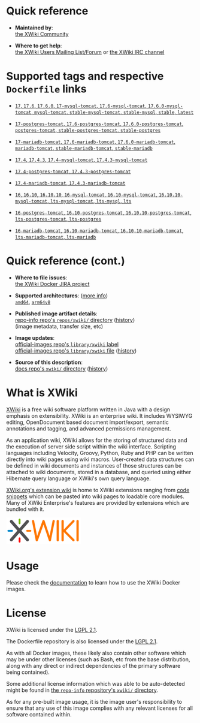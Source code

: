 <!--

********************************************************************************

WARNING:

    DO NOT EDIT "xwiki/README.md"

    IT IS AUTO-GENERATED

    (from the other files in "xwiki/" combined with a set of templates)

********************************************************************************

-->

# Quick reference

-	**Maintained by**:  
	[the XWiki Community](https://github.com/xwiki-contrib/docker-xwiki)

-	**Where to get help**:  
	[the XWiki Users Mailing List/Forum](http://dev.xwiki.org/xwiki/bin/view/Community/MailingLists) or [the XWiki IRC channel](http://dev.xwiki.org/xwiki/bin/view/Community/IRC)

# Supported tags and respective `Dockerfile` links

-	[`17`, `17.6`, `17.6.0`, `17-mysql-tomcat`, `17.6-mysql-tomcat`, `17.6.0-mysql-tomcat`, `mysql-tomcat`, `stable-mysql-tomcat`, `stable-mysql`, `stable`, `latest`](https://github.com/xwiki-contrib/docker-xwiki/blob/86822213c6df9f780302fb62c6d5320ce202bd82/17/mysql-tomcat/Dockerfile)

-	[`17-postgres-tomcat`, `17.6-postgres-tomcat`, `17.6.0-postgres-tomcat`, `postgres-tomcat`, `stable-postgres-tomcat`, `stable-postgres`](https://github.com/xwiki-contrib/docker-xwiki/blob/86822213c6df9f780302fb62c6d5320ce202bd82/17/postgres-tomcat/Dockerfile)

-	[`17-mariadb-tomcat`, `17.6-mariadb-tomcat`, `17.6.0-mariadb-tomcat`, `mariadb-tomcat`, `stable-mariadb-tomcat`, `stable-mariadb`](https://github.com/xwiki-contrib/docker-xwiki/blob/86822213c6df9f780302fb62c6d5320ce202bd82/17/mariadb-tomcat/Dockerfile)

-	[`17.4`, `17.4.3`, `17.4-mysql-tomcat`, `17.4.3-mysql-tomcat`](https://github.com/xwiki-contrib/docker-xwiki/blob/3124f5461041a31df19126df2da33843b82ff30a/17.4/mysql-tomcat/Dockerfile)

-	[`17.4-postgres-tomcat`, `17.4.3-postgres-tomcat`](https://github.com/xwiki-contrib/docker-xwiki/blob/3124f5461041a31df19126df2da33843b82ff30a/17.4/postgres-tomcat/Dockerfile)

-	[`17.4-mariadb-tomcat`, `17.4.3-mariadb-tomcat`](https://github.com/xwiki-contrib/docker-xwiki/blob/3124f5461041a31df19126df2da33843b82ff30a/17.4/mariadb-tomcat/Dockerfile)

-	[`16`, `16.10`, `16.10.10`, `16-mysql-tomcat`, `16.10-mysql-tomcat`, `16.10.10-mysql-tomcat`, `lts-mysql-tomcat`, `lts-mysql`, `lts`](https://github.com/xwiki-contrib/docker-xwiki/blob/0734bdee65bbf874deba610c9b775fa0d0eb9b44/16/mysql-tomcat/Dockerfile)

-	[`16-postgres-tomcat`, `16.10-postgres-tomcat`, `16.10.10-postgres-tomcat`, `lts-postgres-tomcat`, `lts-postgres`](https://github.com/xwiki-contrib/docker-xwiki/blob/0734bdee65bbf874deba610c9b775fa0d0eb9b44/16/postgres-tomcat/Dockerfile)

-	[`16-mariadb-tomcat`, `16.10-mariadb-tomcat`, `16.10.10-mariadb-tomcat`, `lts-mariadb-tomcat`, `lts-mariadb`](https://github.com/xwiki-contrib/docker-xwiki/blob/0734bdee65bbf874deba610c9b775fa0d0eb9b44/16/mariadb-tomcat/Dockerfile)

# Quick reference (cont.)

-	**Where to file issues**:  
	[the XWiki Docker JIRA project](http://jira.xwiki.org/browse/XDOCKER)

-	**Supported architectures**: ([more info](https://github.com/docker-library/official-images#architectures-other-than-amd64))  
	[`amd64`](https://hub.docker.com/r/amd64/xwiki/), [`arm64v8`](https://hub.docker.com/r/arm64v8/xwiki/)

-	**Published image artifact details**:  
	[repo-info repo's `repos/xwiki/` directory](https://github.com/docker-library/repo-info/blob/master/repos/xwiki) ([history](https://github.com/docker-library/repo-info/commits/master/repos/xwiki))  
	(image metadata, transfer size, etc)

-	**Image updates**:  
	[official-images repo's `library/xwiki` label](https://github.com/docker-library/official-images/issues?q=label%3Alibrary%2Fxwiki)  
	[official-images repo's `library/xwiki` file](https://github.com/docker-library/official-images/blob/master/library/xwiki) ([history](https://github.com/docker-library/official-images/commits/master/library/xwiki))

-	**Source of this description**:  
	[docs repo's `xwiki/` directory](https://github.com/docker-library/docs/tree/master/xwiki) ([history](https://github.com/docker-library/docs/commits/master/xwiki))

# What is XWiki

[XWiki](http://xwiki.org) is a free wiki software platform written in Java with a design emphasis on extensibility. XWiki is an enterprise wiki. It includes WYSIWYG editing, OpenDocument based document import/export, semantic annotations and tagging, and advanced permissions management.

As an application wiki, XWiki allows for the storing of structured data and the execution of server side script within the wiki interface. Scripting languages including Velocity, Groovy, Python, Ruby and PHP can be written directly into wiki pages using wiki macros. User-created data structures can be defined in wiki documents and instances of those structures can be attached to wiki documents, stored in a database, and queried using either Hibernate query language or XWiki's own query language.

[XWiki.org's extension wiki](http://extensions.xwiki.org) is home to XWiki extensions ranging from [code snippets](http://snippets.xwiki.org) which can be pasted into wiki pages to loadable core modules. Many of XWiki Enterprise's features are provided by extensions which are bundled with it.

![logo](https://raw.githubusercontent.com/docker-library/docs/6fb07a8dacbad5cc548b87e4c267823a4aa98660/xwiki/logo.png)

# Usage

Please check the [documentation](https://github.com/xwiki-contrib/docker-xwiki/blob/master/README.md) to learn how to use the XWiki Docker images.

# License

XWiki is licensed under the [LGPL 2.1](https://github.com/xwiki-contrib/docker-xwiki/blob/master/LICENSE).

The Dockerfile repository is also licensed under the [LGPL 2.1](https://github.com/xwiki-contrib/docker-xwiki/blob/master/LICENSE).

As with all Docker images, these likely also contain other software which may be under other licenses (such as Bash, etc from the base distribution, along with any direct or indirect dependencies of the primary software being contained).

Some additional license information which was able to be auto-detected might be found in [the `repo-info` repository's `xwiki/` directory](https://github.com/docker-library/repo-info/tree/master/repos/xwiki).

As for any pre-built image usage, it is the image user's responsibility to ensure that any use of this image complies with any relevant licenses for all software contained within.
